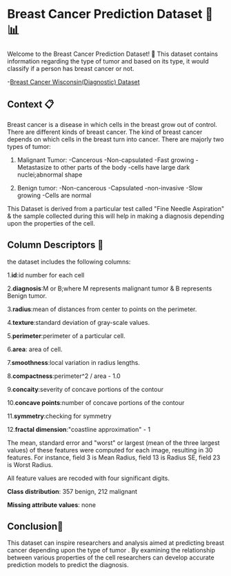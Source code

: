 # Breast Cancer Prediction Dataset 🔬📊

Welcome to the Breast Cancer Prediction Dataset! 🎉 This dataset contains information regarding the type of tumor and based on its type, it would classify if a person has breast cancer or not.

-[Breast Cancer Wisconsin(Diagnostic) Dataset](https://www.kaggle.com/datasets/uciml/breast-cancer-wisconsin-data/data)

## Context 📋

Breast cancer is a disease in which cells in the breast grow out of control. There are different kinds of breast cancer. The kind of breast cancer depends on which cells in the breast turn into cancer.
There are majorly two types of tumor:
1) Malignant Tumor:
   -Cancerous
   -Non-capsulated
   -Fast growing 
   -Metastasize to other parts of the body
   -cells have large dark nuclei;abnormal shape

2) Benign tumor:
   -Non-cancerous
   -Capsulated
   -non-invasive
   -Slow growing
   -Cells are normal

This Dataset is derived from a particular test called "Fine Needle Aspiration" & the sample collected during this will help in making a diagnosis depending upon the properties of the cell.

## Column Descriptors 📝

the dataset includes the following columns:

1.**id**:id number for each cell

2.**diagnosis**:M or B;where M represents malignant tumor & B represents Benign tumor.

3.**radius**:mean of distances from center to points on the perimeter.

4.**texture**:standard deviation of gray-scale values.

5.**perimeter**:perimeter of a particular cell.

6.**area**: area of cell.

7.**smoothness**:local variation in radius lengths.

8.**compactness**:perimeter^2 / area - 1.0

9.**concaity**:severity of concave portions of the contour

10.**concave points**:number of concave portions of the contour

11.**symmetry**:checking for symmetry 

12.**fractal dimension**:"coastline approximation" - 1

The mean, standard error and "worst" or largest (mean of the three
largest values) of these features were computed for each image,
resulting in 30 features. For instance, field 3 is Mean Radius, field
13 is Radius SE, field 23 is Worst Radius.

All feature values are recoded with four significant digits.

**Class distribution**: 357 benign, 212 malignant

**Missing attribute values**: none

## Conclusion📝

This dataset can inspire researchers and analysis aimed at predicting breast cancer depending upon the type of tumor . By examining the relationship between various properties of the cell researchers can develop accurate prediction models to predict the diagnosis.


